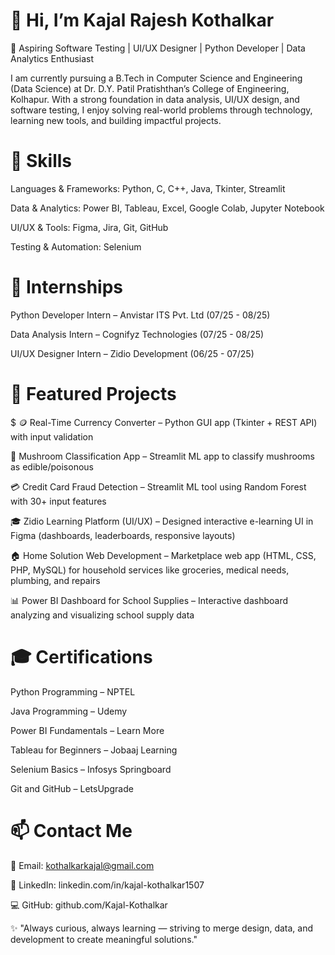 # 👋 Hi, I’m Kajal Rajesh Kothalkar

🎯 Aspiring Software Testing | UI/UX Designer | Python Developer | Data Analytics Enthusiast

I am currently pursuing a B.Tech in Computer Science and Engineering (Data Science) at Dr. D.Y. Patil Pratishthan’s College of Engineering, Kolhapur.
With a strong foundation in data analysis, UI/UX design, and software testing, I enjoy solving real-world problems through technology, learning new tools, and building impactful projects.

# 🚀 Skills

Languages & Frameworks: Python, C, C++, Java, Tkinter, Streamlit

Data & Analytics: Power BI, Tableau, Excel, Google Colab, Jupyter Notebook

UI/UX & Tools: Figma, Jira, Git, GitHub

Testing & Automation: Selenium

# 💼 Internships

Python Developer Intern – Anvistar ITS Pvt. Ltd (07/25 - 08/25)

Data Analysis Intern – Cognifyz Technologies (07/25 - 08/25)

UI/UX Designer Intern – Zidio Development (06/25 - 07/25)

# 📂 Featured Projects

$ 🪙 Real-Time Currency Converter – Python GUI app (Tkinter + REST API) with input validation

🍄 Mushroom Classification App – Streamlit ML app to classify mushrooms as edible/poisonous

💳 Credit Card Fraud Detection – Streamlit ML tool using Random Forest with 30+ input features

🎓 Zidio Learning Platform (UI/UX) – Designed interactive e-learning UI in Figma (dashboards, leaderboards, responsive layouts)

🏠 Home Solution Web Development – Marketplace web app (HTML, CSS, PHP, MySQL) for household services like groceries, medical needs, plumbing, and repairs

📊 Power BI Dashboard for School Supplies – Interactive dashboard analyzing and visualizing school supply data

# 🎓 Certifications

Python Programming – NPTEL

Java Programming – Udemy

Power BI Fundamentals – Learn More

Tableau for Beginners – Jobaaj Learning

Selenium Basics – Infosys Springboard

Git and GitHub – LetsUpgrade

# 📫 Contact Me

📧 Email: kothalkarkajal@gmail.com

💼 LinkedIn: linkedin.com/in/kajal-kothalkar1507

💻 GitHub: github.com/Kajal-Kothalkar

✨ "Always curious, always learning — striving to merge design, data, and development to create meaningful solutions."


